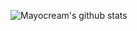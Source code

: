 ![Mayocream's github stats](https://github-readme-stats.vercel.app/api?username=mayocream&count_private=true&show_icons=true&theme=dracula)


[Top Langs]: (https://github-readme-stats.vercel.app/api/top-langs/?username=mayocream&layout=compact)
